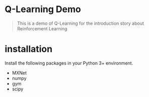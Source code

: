 # Q-Learning Demo
> This is a demo of Q-Learning for the introduction story about Reinforcement Learning

# installation
Install the following packages in your Python 3+ environment.
* MXNet
* numpy
* gym
* scipy
